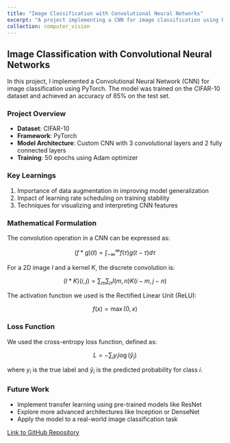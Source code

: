 ```yaml
---
title: "Image Classification with Convolutional Neural Networks"
excerpt: "A project implementing a CNN for image classification using PyTorch."
collection: computer_vision
---
```


## Image Classification with Convolutional Neural Networks

In this project, I implemented a Convolutional Neural Network (CNN) for image classification using PyTorch. The model was trained on the CIFAR-10 dataset and achieved an accuracy of 85% on the test set.

### Project Overview

- **Dataset**: CIFAR-10
- **Framework**: PyTorch
- **Model Architecture**: Custom CNN with 3 convolutional layers and 2 fully connected layers
- **Training**: 50 epochs using Adam optimizer

### Key Learnings

1. Importance of data augmentation in improving model generalization
2. Impact of learning rate scheduling on training stability
3. Techniques for visualizing and interpreting CNN features

### Mathematical Formulation

The convolution operation in a CNN can be expressed as:

$$(f * g)(t) = \int_{-\infty}^{\infty} f(\tau) g(t - \tau) d\tau$$

For a 2D image $I$ and a kernel $K$, the discrete convolution is:

$$(I * K)(i, j) = \sum_{m} \sum_{n} I(m, n)K(i-m, j-n)$$

The activation function we used is the Rectified Linear Unit (ReLU):

$$f(x) = \max(0, x)$$

### Loss Function

We used the cross-entropy loss function, defined as:

$$L = -\sum_{i} y_i \log(\hat{y}_i)$$

where $y_i$ is the true label and $\hat{y}_i$ is the predicted probability for class $i$.

### Future Work

- Implement transfer learning using pre-trained models like ResNet
- Explore more advanced architectures like Inception or DenseNet
- Apply the model to a real-world image classification task

[Link to GitHub Repository](#)
